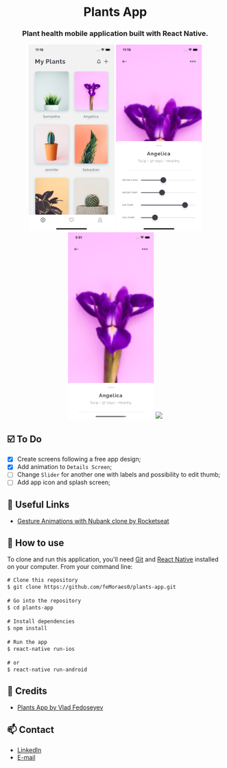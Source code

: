 <h1 align="center">Plants App</h1>
<h3 align="center">Plant health mobile application built with React Native.</h3>

<p align="center">
  <img width="200" src="https://raw.githubusercontent.com/feMoraes0/project-prints/master/plants-app/print-001.png">
  <img width="200" src="https://raw.githubusercontent.com/feMoraes0/project-prints/master/plants-app/print-002.png">
  <img width="200" src="https://raw.githubusercontent.com/feMoraes0/project-prints/master/plants-app/print-003.png">
  <img width="200" src="https://raw.githubusercontent.com/feMoraes0/project-prints/master/plants-app/plants-app.gif">
</p>

## :ballot_box_with_check: To Do

 - [x] Create screens following a free app design;
 - [x] Add animation to `Details Screen`;
 - [ ] Change `Slider` for another one with labels and possibility to edit thumb;
 - [ ] Add app icon and splash screen;

## :paperclip: Useful Links
 - [Gesture Animations with Nubank clone by Rocketseat](https://www.youtube.com/watch?v=DDm0M_rZLJo)

## :book: How to use

To clone and run this application, you'll need [Git](https://git-scm.com/downloads) and [React Native](https://reactnative.dev/docs/getting-started) installed on your computer. From your command line:

```
# Clone this repository
$ git clone https://github.com/feMoraes0/plants-app.git

# Go into the repository
$ cd plants-app

# Install dependencies
$ npm install

# Run the app
$ react-native run-ios

# or
$ react-native run-android
```

## :link: Credits
 - [Plants App by Vlad Fedoseyev](https://www.uistore.design/items/plants-app-concept/)

## :mailbox: Contact
  - <a target="_blank" href="https://www.linkedin.com/in/fernando-moraes-48a26916a/">LinkedIn</a>
  - <a target="_blank" href="mailto:fernandomoraes.lopes@gmail.com">E-mail</a>